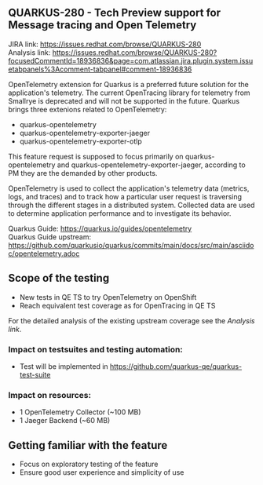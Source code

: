 ## QUARKUS-280 - Tech Preview support for Message tracing and Open Telemetry

JIRA link: https://issues.redhat.com/browse/QUARKUS-280  
Analysis link: <https://issues.redhat.com/browse/QUARKUS-280?focusedCommentId=18936836&page=com.atlassian.jira.plugin.system.issuetabpanels%3Acomment-tabpanel#comment-18936836>

OpenTelemetry extension for Quarkus is a preferred future solution for the application's telemetry. The current OpenTracing library for telemetry from Smallrye is deprecated and will not be supported in the future.
Quarkus brings three extenions related to OpenTelemetry:
 - quarkus-opentelemetry
 - quarkus-opentelemetry-exporter-jaeger
 - quarkus-opentelemetry-exporter-otlp

 This feature request is supposed to focus primarily on quarkus-opentelemetry and quarkus-opentelemetry-exporter-jaeger, according to PM they are the demanded by other products.

 OpenTelemetry is used to collect the application's telemetry data (metrics, logs, and traces) and to track how a particular user request is traversing through the different stages in a distributed system. Collected data are used to determine application performance and to investigate its behavior.

 Quarkus Guide: https://quarkus.io/guides/opentelemetry  
 Quarkus Guide upstream: https://github.com/quarkusio/quarkus/commits/main/docs/src/main/asciidoc/opentelemetry.adoc

## Scope of the testing
 - New tests in QE TS to try OpenTelemetry on OpenShift
 - Reach equivalent test coverage as for OpenTracing in QE TS

For the detailed analysis of the existing upstream coverage see the *Analysis link*.

### Impact on testsuites and testing automation:
- Test will be implemented in https://github.com/quarkus-qe/quarkus-test-suite

### Impact on resources:
 - 1 OpenTelemetry Collector (~100 MB)
 - 1 Jaeger Backend (~60 MB)

## Getting familiar with the feature
 - Focus on exploratory testing of the feature
 - Ensure good user experience and simplicity of use